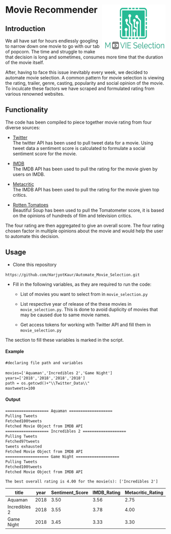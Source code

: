 <h1><img align="right" width="200" height="150" src="img/logo.PNG" alt="logo" /> Movie Recommender</h1>

## Introduction

We all have sat for hours endlessly googling to narrow down one movie to go with our tab of popcorn. The time and struggle to make that decision is long and sometimes, consumes more time that the duration of the movie itself.

After, having to face this issue inevitably every week, we decided to automate movie selection. A common pattern for movie selection is viewing the rating,  trailer, genre, casting, popularity and social opinion of the movie. To inculcate these factors we have scraped and formulated rating from various renowned websites.

## Functionality

The code has been compiled to piece together movie rating from four diverse sources:

- [Twitter](https://twitter.com/)   
The twitter API has been used to pull tweet data for a movie. Using tweet data a sentiment score is calculated to formulate a social sentiment score for the movie.

- [IMDB](https://www.imdb.com/)   
The IMDB API has been used to pull the rating for the movie given by users on IMDB.

- [Metacritic](https://www.metacritic.com/)     
The IMDB API has been used to pull the rating for the movie given top critics.

- [Rotten Tomatoes](https://www.rottentomatoes.com/)   
Beautiful Soup has been used to pull the Tomatometer score, it is based on the opinions of hundreds of film and television critics.

The four rating are then aggregated to give an overall score. The four rating chosen factor in multiple opinions about the movie and would help the user to automate this decision.

## Usage

- Clone this repository

`https://github.com/HarjyotKaur/Automate_Movie_Selection.git`

- Fill in the following variables, as they are required to run the code:

  - List of movies you want to select from in `movie_selection.py`

  - List respective year of release of the these movies in `movie_selection.py`. This is done to avoid duplicity of movies that may be caused due to same movie names.

  - Get access tokens for working with Twitter API and fill them in `movie_selection.py`

The section to fill these variables is marked in the script.

#### Example

```
#declaring file path and variables

movies=['Aquaman','Incredibles 2','Game Night']
years=['2018','2018','2018','2018']
path = os.getcwd()+"\\Twitter_Data\\"
maxtweets=100

```
#### Output

```
=================== Aquaman ===================
Pulling Tweets
Fetched100tweets
Fetched Movie Object from IMDB API
=================== Incredibles 2 ===================
Pulling Tweets
Fetched97tweets
tweets exhausted
Fetched Movie Object from IMDB API
=================== Game Night ===================
Pulling Tweets
Fetched100tweets
Fetched Movie Object from IMDB API
```
```
The best overall rating is 4.00 for the movie(s): ['Incredibles 2']
```

|title|year|Sentiment_Score|IMDB_Rating|Metacritic_Rating|Rotten_Tomatoes_Rating|Average_Rating|
|---|---|---|---|---|---|---|
|Aquaman|2018|3.50|3.56|2.75|3.25|3.27|
|Incredibles 2|2018|3.55|3.78|4.00|4.65|4.00|
|Game Night|2018|3.45|3.33|3.30|4.20|3.57|
